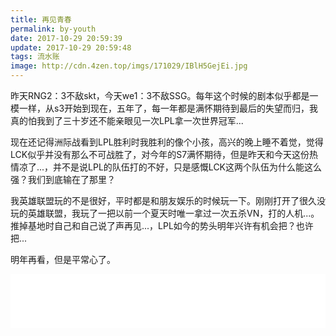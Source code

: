 ```yaml
---
title: 再见青春
permalink: by-youth
date: 2017-10-29 20:59:39
update: 2017-10-29 20:59:48
tags: 流水账
image: http://cdn.4zen.top/imgs/171029/IBlH5GejEi.jpg
---
```


昨天RNG2：3不敌skt，今天we1：3不敌SSG。每年这个时候的剧本似乎都是一模一样，从s3开始到现在，五年了，每一年都是满怀期待到最后的失望而归，我真的怕我到了三十岁还不能亲眼见一次LPL拿一次世界冠军...

现在还记得洲际战看到LPL胜利时我胜利的像个小孩，高兴的晚上睡不着觉，觉得LCK似乎并没有那么不可战胜了，对今年的S7满怀期待，但是昨天和今天这份热情凉了...，并不是说LPL的队伍打的不好，只是感慨LCK这两个队伍为什么能这么强？我们到底输在了那里？

我英雄联盟玩的不是很好，平时都是和朋友娱乐的时候玩一下。刚刚打开了很久没玩的英雄联盟，我玩了一把以前一个夏天时唯一拿过一次五杀VN，打的人机...。推掉基地时自己和自己说了声再见...，LPL如今的势头明年兴许有机会把？也许把...

明年再看，但是平常心了。

<iframe frameborder="no" border="0" marginwidth="0" marginheight="0" width=100% height=86 src="//music.163.com/outchain/player?type=2&id=29771481&auto=1&height=66"></iframe>